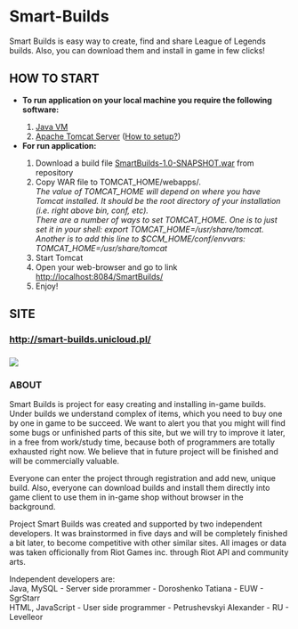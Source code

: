 # Smart-Builds
Smart Builds is easy way to create, find and share League of Legends builds. Also, you can download them and install in game in few clicks!

<h2>HOW TO START</h2>
<ul>
<li> <b> To run application on your local machine you require the following software:</b></li> 
<ol type="1">
<li> <a href="https://java.com/download"> Java VM </a></li> 
<li> <a href="http://tomcat.apache.org/">Apache Tomcat Server</a> (<a href="https://tomcat.apache.org/tomcat-8.0-doc/setup.html">How to setup?</a>)</li> 
</ol>
<li> <b> For run application:</b></li> 
<ol type="1">
<li> Download a build file <a href="https://github.com/KievTeamLOL/smart-builds/blob/master/SmartBuilds-1.0-SNAPSHOT.war">SmartBuilds-1.0-SNAPSHOT.war</a> from repository</li> 
<li> Copy WAR file to TOMCAT_HOME/webapps/. <br>
	<i>The value of TOMCAT_HOME will depend on where you have Tomcat
installed.  It should be the root directory of your installation (i.e.
right above bin, conf, etc).
<br>
There are a number of ways to set TOMCAT_HOME.  One is to just set it in
your shell: export TOMCAT_HOME=/usr/share/tomcat.  Another is to add
this line to $CCM_HOME/conf/envvars: TOMCAT_HOME=/usr/share/tomcat
<br></i></li> 
<li>Start Tomcat</li> 
<li> Open your web-browser and go to link <a href="http://localhost:8084/SmartBuilds/">http://localhost:8084/SmartBuilds/</a> </li> 
<li> Enjoy!</li> 
</ol>
</ul>

<h2>SITE</h2>
<h3><a href="http://smart-builds.unicloud.pl/">http://smart-builds.unicloud.pl/</a><h3>

<img src="http://cs622328.vk.me/v622328545/422cf/6rTtAzhVtHo.jpg">

<h3>ABOUT</h3>
<p>Smart Builds is project for easy creating and installing in-game builds. Under builds we understand complex of items, which you need to buy one by one in game to be succeed. We want to alert you that you might will find some bugs or unfinished parts of this site, but we will try to improve it later, in a free from work/study time, because both of programmers are totally exhausted right now. We believe that in future project will be finished and will be commercially valuable.
<p>Everyone can enter the project through registration and add new, unique build. Also, everyone can download builds and install them directly into game client to use them in in-game shop without browser in the background.
<p>Project Smart Builds was created and supported by two independent developers. It was brainstormed in five days and will be completely finished a bit later, to become competitive with other similar sites. All images or data was taken officionally from Riot Games inc. through Riot API and community arts.
<p>Independent developers are: <br>
Java, MySQL - Server side prorammer - Doroshenko Tatiana - EUW - SgrStarr<br>
HTML, JavaScript - User side programmer - Petrushevskyi Alexander - RU - Levelleor
